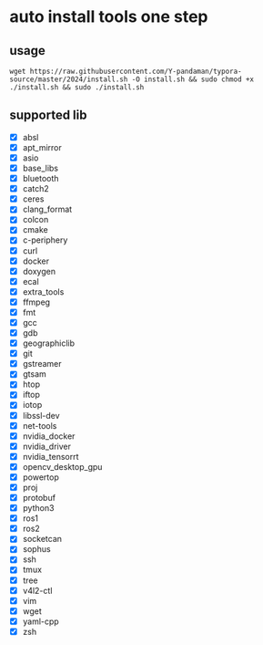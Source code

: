 # auto install tools one step

## usage
```
wget https://raw.githubusercontent.com/Y-pandaman/typora-source/master/2024/install.sh -O install.sh && sudo chmod +x ./install.sh && sudo ./install.sh
```

## supported lib
- [x] absl
- [x] apt_mirror
- [x] asio
- [x] base_libs
- [x] bluetooth
- [x] catch2
- [x] ceres
- [x] clang_format
- [x] colcon
- [x] cmake
- [x] c-periphery
- [x] curl
- [x] docker
- [x] doxygen
- [x] ecal
- [x] extra_tools
- [x] ffmpeg
- [x] fmt
- [x] gcc
- [x] gdb
- [x] geographiclib
- [x] git
- [x] gstreamer
- [x] gtsam
- [x] htop
- [x] iftop
- [x] iotop
- [x] libssl-dev
- [x] net-tools
- [x] nvidia_docker
- [x] nvidia_driver
- [x] nvidia_tensorrt
- [x] opencv_desktop_gpu
- [x] powertop
- [x] proj
- [x] protobuf
- [x] python3
- [x] ros1
- [x] ros2
- [x] socketcan
- [x] sophus
- [x] ssh
- [x] tmux
- [x] tree
- [x] v4l2-ctl
- [x] vim
- [x] wget
- [x] yaml-cpp
- [x] zsh
